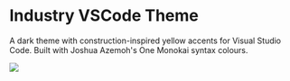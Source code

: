 # Industry VSCode Theme

A dark theme with construction-inspired yellow accents for Visual Studio Code. Built with Joshua Azemoh's One Monokai syntax colours.

![](https://github.com/sgsks/pj_industry_vscode_theme/main/raw/HEAD/images/industry_v111.png)




